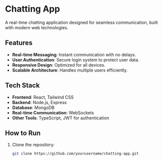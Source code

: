 # Chatting App

A real-time chatting application designed for seamless communication, built with modern web technologies.

## Features
- **Real-time Messaging**: Instant communication with no delays.
- **User Authentication**: Secure login system to protect user data.
- **Responsive Design**: Optimized for all devices.
- **Scalable Architecture**: Handles multiple users efficiently.

## Tech Stack
- **Frontend**: React, Tailwind CSS
- **Backend**: Node.js, Express
- **Database**: MongoDB
- **Real-time Communication**: WebSockets
- **Other Tools**: TypeScript, JWT for authentication

## How to Run
1. Clone the repository:
   ```bash
   git clone https://github.com/yourusername/chatting-app.git
